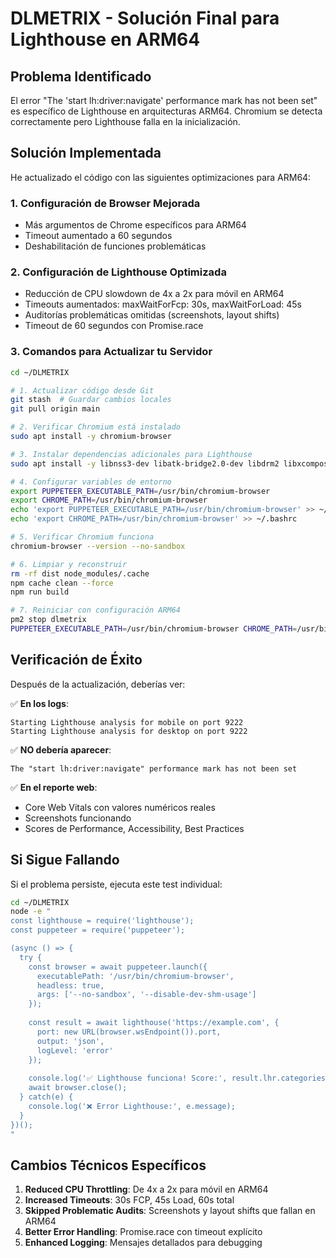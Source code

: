 # DLMETRIX - Solución Final para Lighthouse en ARM64

## Problema Identificado

El error "The 'start lh:driver:navigate' performance mark has not been set" es específico de Lighthouse en arquitecturas ARM64. Chromium se detecta correctamente pero Lighthouse falla en la inicialización.

## Solución Implementada

He actualizado el código con las siguientes optimizaciones para ARM64:

### 1. Configuración de Browser Mejorada
- Más argumentos de Chrome específicos para ARM64
- Timeout aumentado a 60 segundos
- Deshabilitación de funciones problemáticas

### 2. Configuración de Lighthouse Optimizada
- Reducción de CPU slowdown de 4x a 2x para móvil en ARM64
- Timeouts aumentados: maxWaitForFcp: 30s, maxWaitForLoad: 45s
- Auditorías problemáticas omitidas (screenshots, layout shifts)
- Timeout de 60 segundos con Promise.race

### 3. Comandos para Actualizar tu Servidor

```bash
cd ~/DLMETRIX

# 1. Actualizar código desde Git
git stash  # Guardar cambios locales
git pull origin main

# 2. Verificar Chromium está instalado
sudo apt install -y chromium-browser

# 3. Instalar dependencias adicionales para Lighthouse
sudo apt install -y libnss3-dev libatk-bridge2.0-dev libdrm2 libxcomposite1 libxdamage1 libxrandr2 libgbm1 libxss1 libasound2

# 4. Configurar variables de entorno
export PUPPETEER_EXECUTABLE_PATH=/usr/bin/chromium-browser
export CHROME_PATH=/usr/bin/chromium-browser
echo 'export PUPPETEER_EXECUTABLE_PATH=/usr/bin/chromium-browser' >> ~/.bashrc
echo 'export CHROME_PATH=/usr/bin/chromium-browser' >> ~/.bashrc

# 5. Verificar Chromium funciona
chromium-browser --version --no-sandbox

# 6. Limpiar y reconstruir
rm -rf dist node_modules/.cache
npm cache clean --force
npm run build

# 7. Reiniciar con configuración ARM64
pm2 stop dlmetrix
PUPPETEER_EXECUTABLE_PATH=/usr/bin/chromium-browser CHROME_PATH=/usr/bin/chromium-browser NODE_ENV=production npm start
```

## Verificación de Éxito

Después de la actualización, deberías ver:

✅ **En los logs**:
```
Starting Lighthouse analysis for mobile on port 9222
Starting Lighthouse analysis for desktop on port 9222
```

✅ **NO debería aparecer**:
```
The "start lh:driver:navigate" performance mark has not been set
```

✅ **En el reporte web**:
- Core Web Vitals con valores numéricos reales
- Screenshots funcionando
- Scores de Performance, Accessibility, Best Practices

## Si Sigue Fallando

Si el problema persiste, ejecuta este test individual:

```bash
cd ~/DLMETRIX
node -e "
const lighthouse = require('lighthouse');
const puppeteer = require('puppeteer');

(async () => {
  try {
    const browser = await puppeteer.launch({
      executablePath: '/usr/bin/chromium-browser',
      headless: true,
      args: ['--no-sandbox', '--disable-dev-shm-usage']
    });
    
    const result = await lighthouse('https://example.com', {
      port: new URL(browser.wsEndpoint()).port,
      output: 'json',
      logLevel: 'error'
    });
    
    console.log('✅ Lighthouse funciona! Score:', result.lhr.categories.performance.score * 100);
    await browser.close();
  } catch(e) {
    console.log('❌ Error Lighthouse:', e.message);
  }
})();
"
```

## Cambios Técnicos Específicos

1. **Reduced CPU Throttling**: De 4x a 2x para móvil en ARM64
2. **Increased Timeouts**: 30s FCP, 45s Load, 60s total
3. **Skipped Problematic Audits**: Screenshots y layout shifts que fallan en ARM64
4. **Better Error Handling**: Promise.race con timeout explícito
5. **Enhanced Logging**: Mensajes detallados para debugging